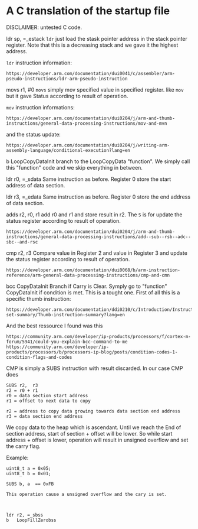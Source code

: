 # A C translation of the startup file
DISCLAIMER: untested C code.

ldr   sp, =_estack
`ldr` just load the stask pointer address in the stack pointer register.
Note that this is a decreasing stack and we gave it the highest address.

`ldr` instruction information:

	https://developer.arm.com/documentation/dui0041/c/assembler/arm-pseudo-instructions/ldr-arm-pseudo-instruction


movs	r1, #0
`movs` simply mov specified value in specified register. like `mov` but it gave 
Status according to result of operation.

`mov` instruction informations:

	https://developer.arm.com/documentation/dui0204/j/arm-and-thumb-instructions/general-data-processing-instructions/mov-and-mvn

and the status update:

	https://developer.arm.com/documentation/dui0204/j/writing-arm-assembly-language/conditional-execution?lang=en


b	LoopCopyDataInit
branch to the LoopCopyData "function".
We simply call this "function" code and we skip everything in between.

ldr	r0, =_sdata
Same instruction as before. Register 0 store the start address of data section.

ldr	r3, =_edata
Same instruction as before. Register 0 store the end address of data section.

adds	r2, r0, r1
add r0 and r1 and store result in r2. The `S` is for update the status register 
according to result of operation.

	https://developer.arm.com/documentation/dui0204/j/arm-and-thumb-instructions/general-data-processing-instructions/add--sub--rsb--adc--sbc--and-rsc

cmp	r2, r3
Compare value in Register 2 and value in Register 3 and update the status 
register according to result of operation.

	https://developer.arm.com/documentation/dui0068/b/arm-instruction-reference/arm-general-data-processing-instructions/cmp-and-cmn

bcc	CopyDataInit
Branch if Carry is Clear. Symply go to "function" CopyDataInit if condition is met.
This is a tought one.
First of all this is a specific thumb instruction:

	https://developer.arm.com/documentation/ddi0210/c/Introduction/Instruction-set-summary/Thumb-instruction-summary?lang=en

And the best ressource I found was this

	https://community.arm.com/developer/ip-products/processors/f/cortex-m-forum/5941/could-you-explain-bcc-command-to-me
	https://community.arm.com/developer/ip-products/processors/b/processors-ip-blog/posts/condition-codes-1-condition-flags-and-codes

CMP is simply a SUBS instruction with result discarded. In our case CMP does 

	SUBS r2,  r3
	r2 = r0 + r1
	r0 = data section start address
	r1 = offset to next data to copy

	r2 = address to copy data growing towards data section end address
	r3 = data section end address

We copy data to the heap which is ascendant.
Until we reach the End of section address, start of section + offset will be 
lower. 
So while start address + offset is lower, operation will result in 
unsigned overflow and set the carry flag.

Example:
	
	uint8_t a = 0x05;
	uint8_t b = 0x01;

	SUBS b, a  == 0xFB
	
	This operation cause a unsigned overflow and the cary is set.



	ldr	r2, =_sbss
	b	LoopFillZerobss


